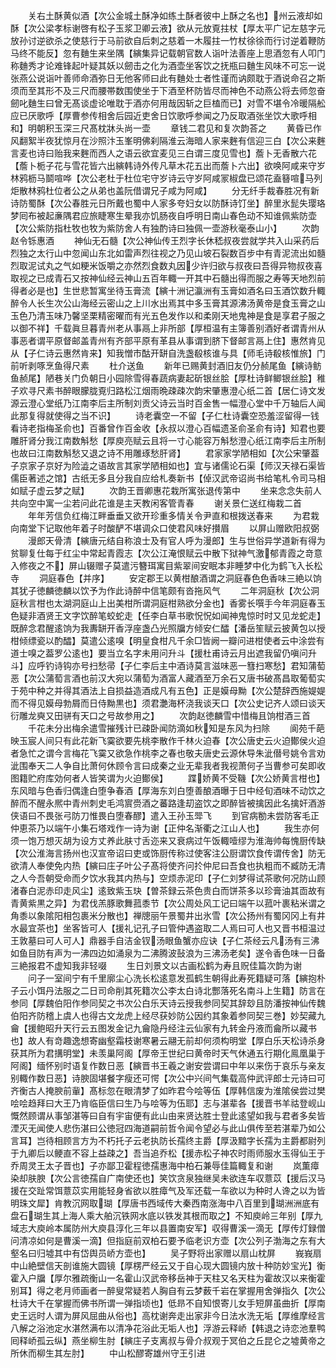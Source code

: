 <!-- { "loadSidebar": true } -->
　　关右土酥黄似酒【次公金城土酥净如练土酥者彼中上酥之名也】州云液却如酥【次公梁孝标谢啓有松子玉浆卫卿云液】欲从元放覔拄杖【厚太平广记左慈字元放孙讨逆欲杀之使慈行于马前欲自后刺之慈着一木履拄一竹杖徐徐而行讨逆着鞭防马终不能反】忽有麯生来坐隅【縯集异记载朝官数人诣叶法善座上思酒忽有人叩门称麯秀才论难锋起叶疑其妖以劒击之化为酒壶坐客饮之抚瓶曰麯生风味不可忘一说张燕公说诣叶善师命酒弥日无他客师曰此有麯处士者性谨而讷颇耽于酒说命召之斯须而至其形不及三尺而腰帯数围使坐于下酒至杯防皆尽而神色不动燕公将去师忽奋劒叱麯生曰曾无髙谈虚论唯耽于酒亦何用哉因斩之巨榼而已】对雪不堪令冷暖隔舩应已厌歌呼【厚曹参传相舍后园近吏舍日饮歌呼参闻之乃反取酒张坐饮大歌呼相和】明朝积玉深三尺髙枕牀头尚一壶
　　章钱二君见和复次韵荅之
　　黄昏已作风翻絮半夜犹惊月在沙照汴玉峯明佛刹隔淮云海暗人家来麰有信迎三白【次公来麰言麦也诗曰贻我来麰而西人之语云欲宜麦见三白谓三度见雪也】薝卜无香散六花【薝卜栀子花与雪花皆六出縯韩诗外传凡草木花五出而薝卜六出】欲唤阿咸来守岁林鸦枥马鬬喧哗【次公老杜于杜位宅守岁诗云守岁阿咸冡椒盘已颂花盍簮喧马列炬散林鸦杜位者公之从弟也盖阮借谓兄子咸为阿咸】
　　分无纤手裁春胜况有新诗防蜀酥【次公春胜元日所戴也蜀中人家多夸妇女以防酥诗饤坐】醉里氷髭失璎珞梦囘布被起亷隅君应旅睫寒生晕我亦饥肠夜自呼明日南山春色动不知谁佩紫防壶【次公紫防指杜牧也牧为紫防舍人有独酌诗曰独佩一壶游秋毫泰山小】
　　次韵赵令铄惠酒
　　神仙无石髓【次公神仙传王烈字长休嵇叔夜尝就学共入山采药后烈独之太行山中忽闻山东北如雷声烈往视之乃见山坡石裂数百步中有青泥流出如髓烈取泥试丸之气如粳米饭嚼之亦然烈食数丸因少许归欲与叔夜曰吾得异物叔夜喜取视之已成青石又按神仙经云神山五百年輙一开其中石髓出得而服之寿等天地烈前得者必是也】生世悲暂寓坐待玉膏流【縯十洲记瀛洲有玉膏如酒名曰玉酒饮数升輙醉令人长生次公山海经云密山之上川水出焉其中多玉膏其源沸汤黄帝是食玉膏之山玉色乃清玉味乃馨坚栗精密曜而有光五色发作以和柔刚天地鬼神是食是享君子服之以御不祥】千载眞旦暮青州老从事鬲上非所部【厚桓温有主簿善别酒好者谓青州从事恶者谓平原督邮盖青州有齐部平原有革县从事谓到脐下督邮言鬲上住】惠然肯见从【子仁诗云惠然肯来】知我憎市酤开缾自洗盏殽核谁与具【师毛诗殽核惟旅】门前听剥啄烹鱼得尺素
　　杜介送鱼
　　新年已赐黄封酒旧友仍分赪尾鱼【縯诗鲂鱼赪尾】陋巷关门负朝日小园除雪得春蔬病妻起斫银丝脍【厚杜诗鲜鲫银丝脍】稚子欢寻尺素书醉眼朦胧覔归路松江烟雨晩疎疎次韵宋肇惠澄心纸二首【居仁诗文发源云澄心堂纸乃江南李后主所制刘贡父诗云当时百金售一幅澄心堂中千万轴后人闻此那复得就使得之当不识】
　　诗老囊空一不留【子仁杜诗囊空恐羞涩留得一钱看诗老指梅圣俞也】百番曾作百金收【永叔以澄心百幅遗圣俞圣俞有诗】知君也要雕肝肾分我江南数斛愁【厚庾亮赋云且将一寸心能容万斛愁澄心纸江南李后主所制也故曰江南数斛愁又退之诗不用雕琢愁肝肾】
　　君家家学陋相如【次公宋肇葢子京家子京好为险澁之语故言其家学陋相如也】宜与诸儒论石渠【师汉天禄石渠皆儒臣著述之馆】古纸无多且分我自应给札奏新书【倬汉武帝诏尚书给笔札令司马相如赋子虚云梦之赋】
　　次韵王晋卿惠花栽所寓张退传第中
　　坐来念念失前人共向空中寓一尘若问此花谁是主天教闲客管青春
　　谢关景仁送红梅栽二首
　　年年芳信负红梅江畔垂垂又欲开珍重多情关令尹直和根拨送春来
　　为君栽向南堂下记取他年着子时酸酽不堪调众口使君风味好攅眉
　　以屏山赠欧阳叔弼
　　漫郎天骨清【縯唐元结自称浪士及有官人呼为漫郎】生与世俗异学道新有得为贫聊复仕每于红尘中常起青霞志【次公江淹恨赋云中散下狱神气激郁青霞之竒意入修夜之不】屏山辍赠子莫遣污簪珥寓目紫翠间安眠本非睡梦中化为鹤飞入长松寺
　　洞庭春色【并序】
　　安定郡王以黄柑酿酒谓之洞庭春色色香味三絶以饷其犹子徳麟徳麟以饮予为作此诗醉中信笔颇有沓拖风气
　　二年洞庭秋【次公洞庭秋言柑也太湖洞庭山上出美柑所谓洞庭柑熟欲分金也】香雾长噀手今年洞庭春玉色疑非酒贤王文字饮醉笔蛟蛇走【任李白草书歌怳怳如闻神鬼惊时时又见龙蛇走】既醉念君醒逺饷为我夀缾开香浮座盏凸光照牖方倾安仁醽【潘岳笙赋云披黄包以授柑倾缥瓷以酌醽】莫遣公逺嗅【明皇食柑凡千余□皆阙一瓣问进柑使者云中涂尝有道士嗅之葢罗公逺也】要当立名字未用问升斗【援杜甫诗云月出遮我留仍嗔问升斗】应呼钓诗钩亦号扫愁帚【子仁李后主中酒诗莫言滋味恶一篲扫寒愁】君知蒲萄恶【次公蒲萄言酒也前汉大宛以蒲萄为酒富人藏酒至万余石又唐书破髙昌取葡萄实于苑中种之并得其酒法上自损益造酒成凡有五色】正是嫫母黝【次公楚辞西施媞媞而不得见嫫母勃屑而日侍黝黒也】须君灔海杯浇我谈天口【次公史记齐人颂曰谈天衍雕龙奭又田骈有天口之号故参用之】
　　次韵赵徳麟雪中惜梅且饷柑酒三首
　　千花未分出梅余遣雪摧残计已疎卧闻防滴如秋知是东风为扫除
　　阆苑千葩映玉宸人间只有此花新飞霙欲要先桃李散作千林火迫春【次公唐史云火迫鄼侯火迫者急忙之谓今言梅花飞霙又欲急作桃李之春也敬夫唐史云源休导朱泚僣号姚令言劝泚围奉天二人争自比萧何休顾令言曰成秦之业无辈我者我视萧何子当曹参可矣即收图籍贮府库効何者人皆笑谓为火迫鄼侯】
　　蹀娇黄不受鞿【次公娇黄言柑也】东风暗与色香归偶逢白堕争春酒【厚海东刘白堕善酿酒曝于日中经旬酒味不动饮之醉而不醒永熈中青州刺史毛鸿賔赍酒之蕃路逢刧盗饮之即醉皆被擒因此名擒奸酒游侠语曰不畏张弓防刀惟畏白堕春醪】遣入王孙玉斝飞
　　到官病勌未尝防客毛正仲恵茶乃以端午小集石塔戏作一诗为谢【正仲名渐衢之江山人也】
　　我生亦何须一饱万想灭胡为设方丈养此肤寸舌迩来又衰病过午饭輙噎缪为淮海帅每愧厨传缺【次公淮海言扬州也汉宣帝诏曰吏或饰厨传称过使客注公厨谓饮食传谓传舍】防无欲清人奉使免内热【縯曰庄子叶公子髙将使齐问扵仲尼曰吾食也执粗而不臧防无清之人今吾朝受命而夕饮水我其内热与】空烦赤泥印【子仁刘梦得试茶歌何况防山顾渚春白泥赤印走风尘】逺致紫玉玦【曽茶録云茶色贵白而饼茶多以珍膏油其靣故有青黄紫黒之异】为君伐羔豚歌舞菰黍节【次公周处风工记曰端午以菰叶裹粘米谓之角黍以象隂阳相包裹米分散也】禅牕丽午景蜀井出氷雪【次公扬州有蜀冈冈上有井水最宜茶也】坐客皆可人【援礼记孔子曰管仲遇盗取二人焉曰可人也又晋书桓温过王敦墓曰可人可人】鼎器手自洁金钗汤眼鱼蟹亦应诀【子仁茶经云凡汤有三沸如鱼目防有声为一沸四边如涌泉为二沸腾波鼔浪为三沸汤老矣】遂令香色味一日备三絶报君不虚知我非轻啜
　　生日刘景文以古画松鹤为寿且贶佳篇次韵为谢
　　问子一室间宁有千里廓尘心洗长松逺意发孤鹤生朝得此寿死籍疑可落【縯抱朴子云小饵丹法服之二日司命削其死籍次公李太白诗北酆落死名南斗上生籍】防言在参同【厚魏伯阳作参同契之书次公白乐天诗云授我参同契其辞玅且防潘按神仙传魏伯阳齐防稽上虞人也得古文龙虎上经尽获妙防公因约其象着参同契三巻】妙契藏九龠【援鲍昭升天行云五图发金记九龠隐丹经注云仙家有九转金丹液而龠所以藏书也】故人有竒趣逸想寄幽壑霜枝谢寒暑云翮无前却何须构明堂【厚白乐天松诗杀身获其所为君搆明堂】未羡巢阿阁【厚帝王世纪曰黄帝时天气休通五行期化鳯凰巢于阿阁】缅怀别时语复作数日恶【縯晋书王羲之谢安尝谓曰中年以来伤于哀乐与亲友别輙作数日恶】诗腴固堪餐字瘦还可愕【次公中兴间气集载高仲武评郎士元诗曰可齐衡古人掩腴前軰】髙标忽在眼清梦了如昨君今哙等伍【厚韩信废为淮隂侯尝过樊哙哙趋拜曰大王乃肯临臣信曰生乃与哙等为伍耶】志与湛辈各【援晋书羊祜登岘山慨然顾谓从事邹湛等曰自有宇宙便有此山由来贤达胜士登此逺望如我与君者多矣皆湮灭无闻使人悲伤湛曰公徳冠四海道嗣前哲令闻令望必与此山俱传至若湛辈乃如公言耳】岂待相顾言方为不朽托子云老执防长孺终主爵【厚汲黯字长孺为主爵都尉列于九卿后以鲠直不容上益疎之】吾当追乔松【援赤松子神农时雨师服水玉得仙王于乔周灵王太子晋也】子亦鄙卫霍程徳孺惠海中柏石兼辱佳篇輙复和谢
　　岚薫瘴染却肤腴【次公言徳孺自广南使还也】笑饮贪泉独继吴未欲连车収薏苡【援后汉马援在交趾常饵薏苡实用能轻身省欲以胜瘴气及军还载一车欲以为种时人谗之以为皆明珠文犀】肯教沉网取瑚【厚唐书西域传大秦西南涨海中八百里到瑚洲洲底有盘石瑚生其上海人乘大舶沉铁网水底以铁发其根而取之】不知庾岭三年别【厚九域志大庾岭本属防州大庾县淳化三年以县置南安军】収得曹溪一滴无【厚传灯録僧问清凉如何是曹溪一滴】但指庭前双柏石要予临老识方壶【次公列子渤海之东有大壑名曰归墟其中有岱舆员峤方壶也】
　　吴子野将出家赠以扇山枕屏
　　峩峩扇中山絶壁信天剖谁施大圆镜【厚楞严经云又于自心现大圆镜内放十种防妙宝光】衡霍入户牖【厚尔雅疏衡山一名霍山汉武帝移岳神于天柱又名天柱为霍故汉以来衡霍别耳】得之老月师画者一醉叟常疑若人胸自有云梦薮千岩在掌握用舍弹指久【次公杜诗大千在掌握而佛书所谓一弹指顷也】低昻不自知恨寄儿女手短屏虽曲折【厚南史王远时人谓为屏风屈曲从俗也】高枕谢奔走出家非今日法水洗无垢【厚维摩经言八解之浴池定水湛然满布以清净花浴此无垢人也】浮游云释峤【韩退之诗恋池羣鸭囘释峤孤云纵】燕坐柳生肘【縯庄子支离叔与骨介叔观于冥伯之丘昆仑之墟黄帝之所休而柳生其左肘】
　　中山松醪寄雄州守王引进
